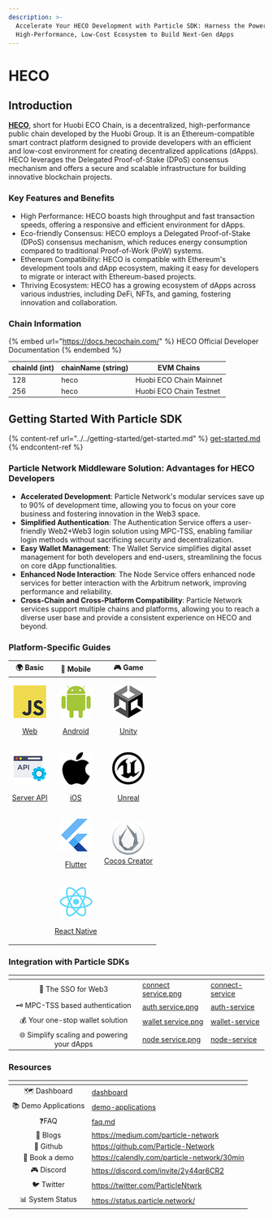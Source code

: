 ```yaml
---
description: >-
  Accelerate Your HECO Development with Particle SDK: Harness the Power of a
  High-Performance, Low-Cost Ecosystem to Build Next-Gen dApps
---
```


# HECO

## Introduction

[**HECO**](https://www.hecochain.com/), short for Huobi ECO Chain, is a decentralized, high-performance public chain developed by the Huobi Group. It is an Ethereum-compatible smart contract platform designed to provide developers with an efficient and low-cost environment for creating decentralized applications (dApps). HECO leverages the Delegated Proof-of-Stake (DPoS) consensus mechanism and offers a secure and scalable infrastructure for building innovative blockchain projects.

### Key Features and Benefits

* High Performance: HECO boasts high throughput and fast transaction speeds, offering a responsive and efficient environment for dApps.
* Eco-friendly Consensus: HECO employs a Delegated Proof-of-Stake (DPoS) consensus mechanism, which reduces energy consumption compared to traditional Proof-of-Work (PoW) systems.
* Ethereum Compatibility: HECO is compatible with Ethereum's development tools and dApp ecosystem, making it easy for developers to migrate or interact with Ethereum-based projects.
* Thriving Ecosystem: HECO has a growing ecosystem of dApps across various industries, including DeFi, NFTs, and gaming, fostering innovation and collaboration.

### **Chain Information**

{% embed url="https://docs.hecochain.com/" %}
HECO Official Developer Documentation
{% endembed %}

| chainId (int) | chainName (string) | EVM Chains              |
| ------------- | ------------------ | ----------------------- |
| 128           | heco               | Huobi ECO Chain Mainnet |
| 256           | heco               | Huobi ECO Chain Testnet |

## Getting Started With Particle SDK

{% content-ref url="../../getting-started/get-started.md" %}
[get-started.md](../../getting-started/get-started.md)
{% endcontent-ref %}

### **Particle Network Middleware Solution: Advantages for HECO Developers**

* **Accelerated Development**: Particle Network's modular services save up to 90% of development time, allowing you to focus on your core business and fostering innovation in the Web3 space.
* **Simplified Authentication**: The Authentication Service offers a user-friendly Web2+Web3 login solution using MPC-TSS, enabling familiar login methods without sacrificing security and decentralization.
* **Easy Wallet Management**: The Wallet Service simplifies digital asset management for both developers and end-users, streamlining the focus on core dApp functionalities.
* **Enhanced Node Interaction**: The Node Service offers enhanced node services for better interaction with the Arbitrum network, improving performance and reliability.
* **Cross-Chain and Cross-Platform Compatibility**: Particle Network services support multiple chains and platforms, allowing you to reach a diverse user base and provide a consistent experience on HECO and beyond.

### Platform-Specific Guides

|                                                                                        🌍 Basic                                                                                       |                                                                                        📱 Mobile                                                                                        |                                                                                                                      🎮 Game                                                                                                                      |
| :-----------------------------------------------------------------------------------------------------------------------------------------------------------------------------------: | :-------------------------------------------------------------------------------------------------------------------------------------------------------------------------------------: | :-----------------------------------------------------------------------------------------------------------------------------------------------------------------------------------------------------------------------------------------------: |
|       <p><img src="../../.gitbook/assets/JavaScript-logo (1).png" alt="" data-size="original"></p><p><a href="../../getting-started/platform-specific-guides/web.md">Web</a></p>      |     <p><img src="../../.gitbook/assets/android-logo (1).png" alt="" data-size="original"></p><p><a href="../../getting-started/platform-specific-guides/android.md">Android</a></p>     |                                    <p><img src="../../.gitbook/assets/U-ea48bc1d-128 (1).png" alt="" data-size="original"></p><p><a href="../../getting-started/platform-specific-guides/unity/">Unity</a></p>                                    |
| <p><img src="../../.gitbook/assets/926f6aaba773 (1).png" alt="" data-size="original"></p><p><a href="../../getting-started/platform-specific-guides/server-api.md">Server API</a></p> |    <p><img src="../../.gitbook/assets/apple-logo-transparent (1).png" alt="" data-size="original"></p><p><a href="../../getting-started/platform-specific-guides/ios.md">iOS</a></p>    | <p><img src="../../.gitbook/assets/kisspng-unreal-tournament-unreal-engine-4-game-engine-marketplace-5ad659d01e4e40 (1).png" alt="" data-size="original"></p><p><a href="../../getting-started/platform-specific-guides/unreal.md">Unreal</a></p> |
|                                                                                                                                                                                       |      <p><img src="../../.gitbook/assets/flutter5786 (1).png" alt="" data-size="original"></p><p><a href="../../getting-started/platform-specific-guides/flutter.md">Flutter</a></p>     |                                                   <p><img src="../../.gitbook/assets/cocos.png" alt=""><br><a href="../../getting-started/platform-specific-guides/cocos/">Cocos Creator</a></p>                                                  |
|                                                                                                                                                                                       | <p><img src="../../.gitbook/assets/React-icon (1).png" alt="" data-size="original"></p><p><a href="../../getting-started/platform-specific-guides/react-native.md">React Native</a></p> |                                                                                                                                                                                                                                                   |

### **Integration with Particle SDKs**

<table data-card-size="large" data-view="cards"><thead><tr><th align="center"></th><th data-hidden data-card-cover data-type="files"></th><th data-hidden data-card-target data-type="content-ref"></th></tr></thead><tbody><tr><td align="center">🔌 The SSO for Web3</td><td><a href="../../.gitbook/assets/connect service.png">connect service.png</a></td><td><a href="../../developers/connect-service/">connect-service</a></td></tr><tr><td align="center">🗝 MPC-TSS based authentication</td><td><a href="../../.gitbook/assets/auth service.png">auth service.png</a></td><td><a href="../../developers/auth-service/">auth-service</a></td></tr><tr><td align="center">💰 Your one-stop wallet solution</td><td><a href="../../.gitbook/assets/wallet service.png">wallet service.png</a></td><td><a href="../../developers/wallet-service/">wallet-service</a></td></tr><tr><td align="center">🌐 Simplify scaling and powering your dApps</td><td><a href="../../.gitbook/assets/node service.png">node service.png</a></td><td><a href="../../developers/node-service/">node-service</a></td></tr></tbody></table>

### Resources

<table data-view="cards"><thead><tr><th align="center"></th><th data-hidden data-card-target data-type="content-ref"></th></tr></thead><tbody><tr><td align="center">🗺️ Dashboard</td><td><a href="../../getting-started/dashboard/">dashboard</a></td></tr><tr><td align="center">📚 Demo Applications</td><td><a href="../../developers/demo-applications/">demo-applications</a></td></tr><tr><td align="center">❓FAQ</td><td><a href="../../developers/faq.md">faq.md</a></td></tr><tr><td align="center">📰 Blogs</td><td><a href="https://medium.com/particle-network">https://medium.com/particle-network</a></td></tr><tr><td align="center">🐙 Github</td><td><a href="https://github.com/Particle-Network">https://github.com/Particle-Network</a></td></tr><tr><td align="center">📅 Book a demo</td><td><a href="https://calendly.com/particle-network/30min">https://calendly.com/particle-network/30min</a></td></tr><tr><td align="center">🎮 Discord</td><td><a href="https://discord.com/invite/2y44qr6CR2">https://discord.com/invite/2y44qr6CR2</a></td></tr><tr><td align="center">🐦 Twitter</td><td><a href="https://twitter.com/ParticleNtwrk">https://twitter.com/ParticleNtwrk</a></td></tr><tr><td align="center">📊 System Status</td><td><a href="https://status.particle.network/">https://status.particle.network/</a></td></tr></tbody></table>
